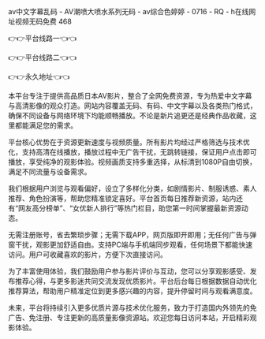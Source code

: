 av中文字幕乱码 - AV潮喷大喷水系列无码 - av综合色婷婷 - 0716 - RQ - h在线网址视频无码免费 468

👉👉平台线路一👈👈

👉👉平台线路二👈👈

👉👉永久地址👈👈

本平台专注于提供高品质日本AV影片，整合了全网免费资源，专为热爱中文字幕与高清影像的观众打造。网站内容覆盖无码、有码、中文字幕以及各类热门格式，确保不同设备与网络环境下均能顺畅播放。不论是新片追更还是经典作品收藏，这里都能满足您的需求。

平台核心优势在于资源更新速度与视频质量。所有影片均经过严格筛选与技术优化，支持高清在线播放，播放过程中无广告干扰，无跳转链接，保证用户点击即可播放，享受纯净的观影体验。视频画质支持多重选择，从标清到1080P自由切换，满足不同流量与设备需求。

我们根据用户浏览与观看偏好，设立了多样化分类，如剧情影片、制服诱惑、素人推荐、角色扮演等，帮助您精准锁定喜好。平台首页每日推荐新资源，站内还有“网友高分榜单”、“女优新人排行”等热门栏目，助您第一时间掌握最新资源动态。

无需注册账号，省去繁琐步骤；无需下载APP，网页版即开即用；无任何广告与弹窗干扰，观影更加舒适自由。支持PC端与手机端同步观看，任何场景下都能快速访问。用户可收藏喜欢的影片，方便下次直接访问。

为了丰富使用体验，我们鼓励用户参与影片评价与互动，您可以分享观影感受、发布推荐心得，与更多影迷共同交流发现优质影片。平台后台每日根据数据自动优化推荐算法，帮助用户精准定位到更多感兴趣的内容，提升停留时间与观看满意度。

未来，平台将持续引入更多优质片源与技术优化服务，致力于打造国内外领先的免广告、免注册、专注更新的高质量影像资源站。欢迎您每日访问本站，开启精彩观影体验。
